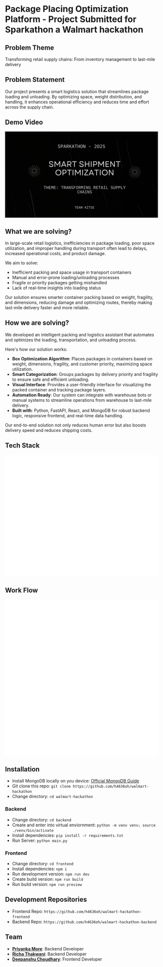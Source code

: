 # Package Placing Optimization Platform - Project Submitted for Sparkathon a Walmart hackathon

## Problem Theme

Transforming retail supply chains: From inventory management to last-mile delivery

## Problem Statement

Our project presents a smart logistics solution that streamlines package loading and unloading. By optimizing space, weight distribution, and handling, it enhances operational efficiency and reduces time and effort across the supply chain.

## Demo Video

[![Watch the demo](./media/thumbnail.png)](https://www.youtube.com/watch?v=YOUR_DEMO_VIDEO_LINK)

## What we are solving?

In large-scale retail logistics, inefficiencies in package loading, poor space utilization, and improper handling during transport often lead to delays, increased operational costs, and product damage.

We aim to solve:

- Inefficient packing and space usage in transport containers
- Manual and error-prone loading/unloading processes
- Fragile or priority packages getting mishandled
- Lack of real-time insights into loading status

Our solution ensures smarter container packing based on weight, fragility, and dimensions, reducing damage and optimizing routes, thereby making last-mile delivery faster and more reliable.

## How we are solving?

We developed an intelligent packing and logistics assistant that automates and optimizes the loading, transportation, and unloading process.

Here's how our solution works:

- **Box Optimization Algorithm**: Places packages in containers based on weight, dimensions, fragility, and customer priority, maximizing space utilization.
- **Smart Categorization**: Groups packages by delivery priority and fragility to ensure safe and efficient unloading.
- **Visual Interface**: Provides a user-friendly interface for visualizing the packed container and tracking package layers.
- **Automation Ready**: Our system can integrate with warehouse bots or manual systems to streamline operations from warehouse to last-mile delivery.
- **Built with**: Python, FastAPI, React, and MongoDB for robust backend logic, responsive frontend, and real-time data handling.

Our end-to-end solution not only reduces human error but also boosts delivery speed and reduces shipping costs.

## Tech Stack

![Tech Stack Overview](./media/techstack.png)

## Work Flow

![Work Flow Overview](./media/flowchart.png)

## Installation

- Install MongoDB locally on you device: [Official MongoDB Guide](https://www.mongodb.com/docs/manual/installation/)
- Git clone this repo: `git clone https://github.com/h4636oh/walmart-hackathon`
- Change directory: `cd walmart-hackathon`

### Backend

- Change directory: `cd backend`
- Create and enter into virtual enviornment: `python -m venv venv; source ./venv/bin/activate`
- Install dependencies: `pip install -r requirements.txt`
- Run Server: `python main.py`

### Frontend

- Change directory: `cd frontend`
- Install dependencies: `npm i`
- Run development version: `npm run dev`
- Create build version: `npm run build`
- Run build version: `npm run preview`

## Development Repositories

- Frontend Repo: `https://github.com/h4636oh/walmart-hackathon-frontend`
- Backend Repo: `https://github.com/h4636oh/walmart-hackathon-backend`

## Team

- **[Priyanka More](https://github.com/Mpriyanka)**: Backend Developer
- **[Richa Thakwani](https://github.com/ricgir)**: Backend Developer
- **[Deepanshu Choudhary](https://github.com/h4636oh)**: Frontend Developer
